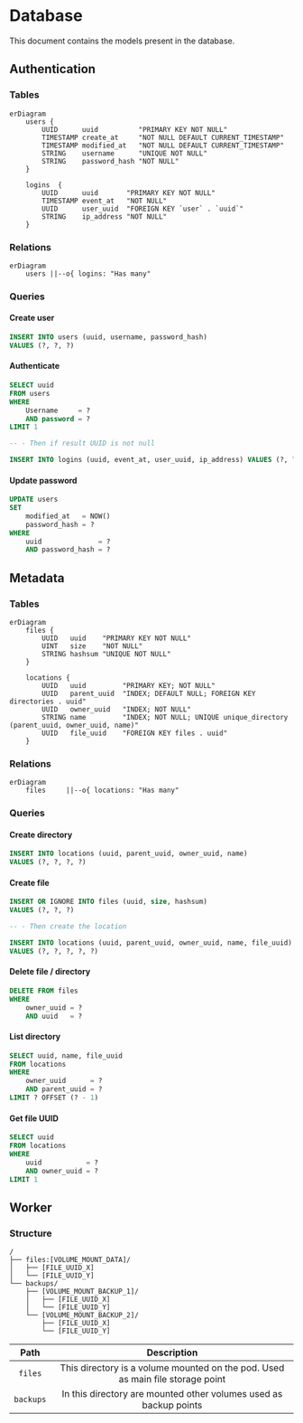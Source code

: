 # Database

This document contains the models present in the database.

## Authentication

### Tables

```mermaid
erDiagram
	users {
		UUID      uuid          "PRIMARY KEY NOT NULL"
		TIMESTAMP create_at     "NOT NULL DEFAULT CURRENT_TIMESTAMP"
		TIMESTAMP modified_at   "NOT NULL DEFAULT CURRENT_TIMESTAMP"
		STRING    username      "UNIQUE NOT NULL"
		STRING    password_hash "NOT NULL"
	}
	
	logins  {
		UUID      uuid       "PRIMARY KEY NOT NULL"
		TIMESTAMP event_at   "NOT NULL"
		UUID      user_uuid  "FOREIGN KEY `user` . `uuid`"
		STRING    ip_address "NOT NULL"
	}
```

### Relations

```mermaid
erDiagram
	users ||--o{ logins: "Has many"
```

### Queries

#### Create user

```sql
INSERT INTO users (uuid, username, password_hash) 
VALUES (?, ?, ?)
```

#### Authenticate

```sql
SELECT uuid
FROM users
WHERE 
	Username     = ?
	AND password = ?
LIMIT 1

-- - Then if result UUID is not null

INSERT INTO logins (uuid, event_at, user_uuid, ip_address) VALUES (?, ?, ?, ?)
```

#### Update password

```sql
UPDATE users
SET
	modified_at   = NOW()
	password_hash = ?
WHERE
	uuid              = ?
	AND password_hash = ?
```

## Metadata

### Tables

```mermaid
erDiagram
    files {
    	UUID   uuid    "PRIMARY KEY NOT NULL"
    	UINT   size    "NOT NULL"
    	STRING hashsum "UNIQUE NOT NULL"
    }
    
    locations {
    	UUID   uuid         "PRIMARY KEY; NOT NULL"
    	UUID   parent_uuid  "INDEX; DEFAULT NULL; FOREIGN KEY directories . uuid"
    	UUID   owner_uuid   "INDEX; NOT NULL"
    	STRING name         "INDEX; NOT NULL; UNIQUE unique_directory (parent_uuid, owner_uuid, name)"
    	UUID   file_uuid    "FOREIGN KEY files . uuid"
    }
```

### Relations

```mermaid
erDiagram
	files     ||--o{ locations: "Has many"
```

### Queries

#### Create directory

```sql
INSERT INTO locations (uuid, parent_uuid, owner_uuid, name)
VALUES (?, ?, ?, ?)
```

#### Create file

```sql
INSERT OR IGNORE INTO files (uuid, size, hashsum)
VALUES (?, ?, ?)

-- - Then create the location

INSERT INTO locations (uuid, parent_uuid, owner_uuid, name, file_uuid)
VALUES (?, ?, ?, ?, ?)
```

#### Delete file / directory

```sql
DELETE FROM files
WHERE
	owner_uuid = ?
	AND uuid   = ?
```

#### List directory

```sql
SELECT uuid, name, file_uuid
FROM locations
WHERE
	owner_uuid      = ?
	AND parent_uuid = ?
LIMIT ? OFFSET (? - 1)
```

#### Get file UUID

```sql
SELECT uuid
FROM locations
WHERE
	uuid           = ?
	AND owner_uuid = ? 
LIMIT 1
```

## Worker

### Structure

```
/
├── files:[VOLUME_MOUNT_DATA]/
│   ├── [FILE_UUID_X]
│   └── [FILE_UUID_Y]
└── backups/
    ├── [VOLUME_MOUNT_BACKUP_1]/
    │   ├── [FILE_UUID_X]
    │   └── [FILE_UUID_Y]
    └── [VOLUME_MOUNT_BACKUP_2]/
        ├── [FILE_UUID_X]
        └── [FILE_UUID_Y]
```

|   Path    |                         Description                          |
| :-------: | :----------------------------------------------------------: |
|  `files`  | This directory is a volume mounted on the pod. Used as main file storage point |
| `backups` | In this directory are mounted other volumes used as backup points |